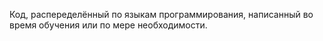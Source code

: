 Код, распеределённый по языкам программирования, написанный во время обучения или по мере необходимости.
